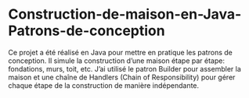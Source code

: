 # Construction-de-maison-en-Java-Patrons-de-conception
Ce projet a été réalisé en Java pour mettre en pratique les patrons de conception. Il simule la construction d’une maison étape par étape: fondations, murs, toit, etc. J’ai utilisé le patron Builder pour assembler la maison et une chaîne de Handlers (Chain of Responsibility) pour gérer chaque étape de la construction de manière indépendante.
